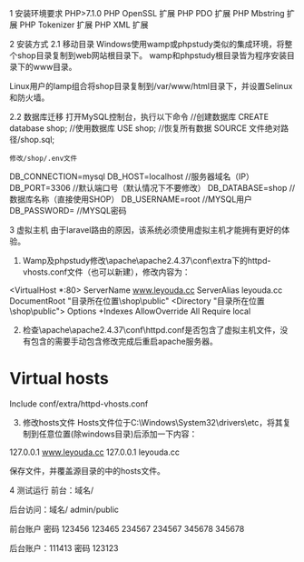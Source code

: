 
1	安装环境要求
PHP>7.1.0
PHP OpenSSL 扩展
PHP PDO 扩展
PHP Mbstring 扩展
PHP Tokenizer 扩展
PHP XML 扩展

2	安装方式
2.1	移动目录
Windows使用wamp或phpstudy类似的集成环境，将整个shop目录复制到web网站根目录下。
wamp和phpstudy根目录皆为程序安装目录下的www目录。

Linux用户的lamp组合将shop目录复制到/var/www/html目录下，并设置Selinux和防火墙。

2.2	数据库迁移
打开MySQL控制台，执行以下命令
//创建数据库
CREATE database shop;
	//使用数据库
USE shop;
	//恢复所有数据
SOURCE 文件绝对路径/shop.sql;

	修改/shop/.env文件
DB_CONNECTION=mysql
DB_HOST=localhost  //服务器域名（IP）
DB_PORT=3306		//默认端口号（默认情况下不要修改）
DB_DATABASE=shop	//数据库名称（直接使用SHOP）
DB_USERNAME=root  //MYSQL用户
DB_PASSWORD=		//MYSQL密码

3	虚拟主机
由于laravel路由的原因，该系统必须使用虚拟主机才能拥有更好的体验。
1)	Wamp及phpstudy修改\apache\apache2.4.37\conf\extra下的httpd-vhosts.conf文件（也可以新建），修改内容为：

<VirtualHost *:80>
  ServerName www.leyouda.cc
  ServerAlias leyouda.cc
  DocumentRoot "目录所在位置\shop\public"
  <Directory "目录所在位置\shop\public">
    Options +Indexes
    AllowOverride All
    Require local
  </Directory>
</VirtualHost>


2)	检查\apache\apache2.4.37\conf\httpd.conf是否包含了虚拟主机文件，没有包含的需要手动包含修改完成后重启apache服务器。


# Virtual hosts
Include conf/extra/httpd-vhosts.conf

3)	修改hosts文件
Hosts文件位于C:\Windows\System32\drivers\etc，将其复制到任意位置(除windows目录)后添加一下内容：

127.0.0.1 www.leyouda.cc
127.0.0.1 leyouda.cc

保存文件，并覆盖源目录的中的hosts文件。

4	测试运行
前台：域名/
 

后台访问：域名/ admin/public
 

前台账户 密码
123456  123465
234567  234567
345678  345678

后台账户：111413 密码 123123

